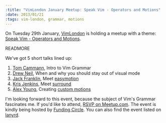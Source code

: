 ```yaml
--- 
:title: "VimLondon January Meetup: Speak Vim - Operators and Motions"
:date: 2013/01/21
:tags: vim-london, grammar, motions
---
```


On Tuesday 29th January, [VimLondon][] is holding a meetup with a theme: [Speak Vim - Operators and Motions][jan].

READMORE

We've got 5 short talks lined up:

1. [Tom Cammann][tom], Intro to Vim Grammar
2. [Drew Neil][drew], When and why you should stay out of visual mode
3. [Jack Franklin][jack], Meet [easymotion][]
4. [Kris Jenkins][kris], Meet [surround][]
5. [Alex Young][alex], Creating [custom motions][motions]

I'm looking forward to this event, because the subject of Vim's Grammar fascinates me. If you'd like to attend, [RSVP on Meetup.com][jan]. The event is kindly being hosted by [Funding Circle][fc]. You can also find the event listed on [lanyrd][].

[VimLondon]: http://www.meetup.com/Vim-London/
[jan]: http://www.meetup.com/Vim-London/events/97866502/
[tom]: http://twitter.com/tea_sea
[drew]: http://twitter.com/nelstrom
[jack]: http://twitter.com/Jack_Franklin
[kris]: http://twitter.com/krisajenkins
[alex]: http://twitter.com/alex_young
[lanyrd]: http://lanyrd.com/2013/vimlondon/
[fc]: https://www.fundingcircle.com/
[motions]: http://usevim.com/2013/01/16/custom-motions/
[surround]: https://github.com/tpope/vim-surround
[easymotion]: https://github.com/Lokaltog/vim-easymotion

